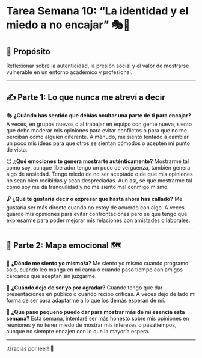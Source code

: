 # Tarea Semana 10: “La identidad y el miedo a no encajar” 🎭🧠

## 🎯 Propósito
Reflexionar sobre la autenticidad, la presión social y el valor de mostrarse vulnerable en un entorno académico y profesional.

---

## ✍️ Parte 1: Lo que nunca me atreví a decir

🎭 **¿Cuándo has sentido que debías ocultar una parte de ti para encajar?**
A veces, en grupos nuevos o al trabajar en equipo con gente nueva, siento que debo moderar mis opiniones para evitar conflictos o para que no me perciban como alguien diferente. A menudo, me siento tentado a cambiar un poco mis ideas para que otros se sientan cómodos o acepten mi punto de vista.

😔 **¿Qué emociones te genera mostrarte auténticamente?**
Mostrarme tal como soy, aunque liberador tengo un poco de verguenza, también genera algo de ansiedad. Tengo miedo de no ser aceptado o de que mis opiniones no sean bien recibidas y sean despreciadas. Aun así, se que mostrarme tal como soy me da tranquilidad y no me siento mal conmigo mismo.

🔓 **¿Qué te gustaría decir o expresar que hasta ahora has callado?**
Me gustaría ser más directo cuando no estoy de acuerdo con algo. A veces guardo mis opiniones para evitar confrontaciones pero se que tengo que expresarme para poder mejorar mis relaciones con amistades o laborales.

---

## 🌈 Parte 2: Mapa emocional 🗺️

🧩 **¿Dónde me siento yo mismo/a?**
Me siento yo mismo cuando programo solo, cuando leo manga en mi cama o cuando paso tiempo con amigos cercanos que aceptan sin juzgarme.

💭 **¿Cuándo dejo de ser yo por agradar?**
Cuando tengo que dar presentaciones en público o cuando recibo críticas. A veces dejo de lado mi forma de ser para adaptarme a lo que los demás esperan de mí.

🌟 **¿Qué paso pequeño puedo dar para mostrar más de mi esencia esta semana?**
Esta semana, intentaré ser más honesto sobre mis opiniones en reuniones y no tener miedo de mostrar mis intereses o pasatiempos, aunque no siempre encajen con lo que la mayoría espera.

---

¡Gracias por leer! 🌟
